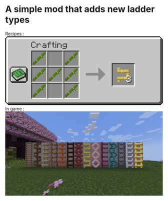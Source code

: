 # A simple mod that adds new ladder types
Recipes : 
![Alt text](https://github.com/Loxymore/all-ladders-fabric/blob/master/images/recipes.gif?raw=true)
In game : 
![Alt text](https://github.com/Loxymore/all-ladders-fabric/blob/master/images/In-Game.png?raw=true)
